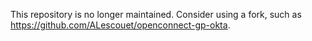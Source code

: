 This repository is no longer maintained. Consider using a fork, such as
<https://github.com/ALescouet/openconnect-gp-okta>.
